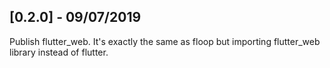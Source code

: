 ## [0.2.0] - 09/07/2019

Publish flutter_web. It's exactly the same as floop but importing flutter_web library instead of flutter.
